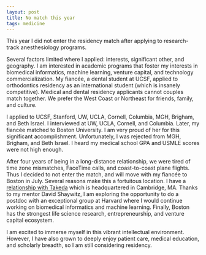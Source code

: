 ```yaml
---
layout: post
title: No match this year
tags: medicine
---
```


This year I did not enter the residency match after applying to research-track anesthesiology programs.

Several factors limited where I applied: interests, significant other, and geography. I am interested in academic programs that foster my interests in biomedical informatics, machine learning, venture capital, and technology commercialization. My fiancée, a dental student at UCSF, applied to orthodontics residency as an international student (which is insanely competitive). Medical and dental residency applicants cannot couples match together. We prefer the West Coast or Northeast for friends, family, and culture.

I applied to UCSF, Stanford, UW, UCLA, Cornell, Columbia, MGH, Brigham, and Beth Israel. I interviewed at UW, UCLA, Cornell, and Columbia. Later, my fiancée matched to Boston University. I am very proud of her for this significant accomplishment. Unfortunately, I was rejected from MGH, Brigham, and Beth Israel. I heard my medical school GPA and USMLE scores were not high enough.

After four years of being in a long-distance relationship, we were tired of time zone mismatches, FaceTime calls, and coast-to-coast plane flights. Thus I decided to not enter the match, and will move with my fiancée to Boston in July. Several reasons make this a fortuitous location. I have a [relationship with Takeda](https://erikreinertsen.com/tech/) which is headquartered in Cambridge, MA. Thanks to my mentor David Shaywitz, I am exploring the opportunity to do a postdoc with an exceptional group at Harvard where I would continue working on biomedical informatics and machine learning. Finally, Boston has the strongest life science research, entrepreneurship, and venture capital ecosystem.

I am excited to immerse myself in this vibrant intellectual environment. However, I have also grown to deeply enjoy patient care, medical education, and scholarly breadth, so I am still considering residency.
